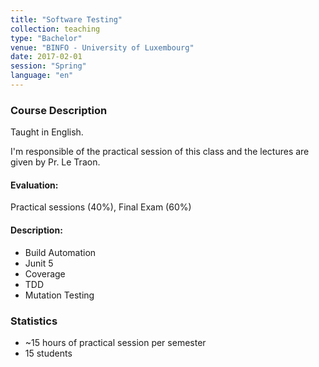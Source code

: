 ```yaml
---
title: "Software Testing"
collection: teaching
type: "Bachelor"
venue: "BINFO - University of Luxembourg"
date: 2017-02-01
session: "Spring"
language: "en"
---
```



### Course Description

Taught in English.

I'm responsible of the practical session of this class and the
lectures are given by Pr. Le Traon.

#### Evaluation:

Practical sessions (40%), Final Exam (60%)

#### Description:

+ Build Automation
+ Junit 5
+ Coverage
+ TDD
+ Mutation Testing

### Statistics

* ~15 hours of practical session per semester
* 15 students